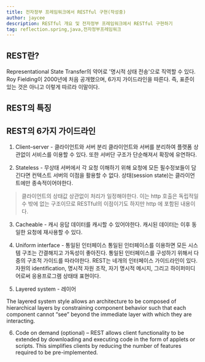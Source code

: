 ```yaml
---
title: 전자정부 프레임워크에서 RESTful 구현(작성중)
author: jaycee
description: RESTful 개요 및 전자정부 프레임워크에서 RESTful 구현하기
tag: reflection.spring,java,전자정부프레임워크
---
```


## REST란?
Representational State Transfer의 약어로 '명시적 상태 전송'으로 직역할 수 있다. Roy Fielding이 2000년에 처음 공개했으며, 6가지 가이드라인을 따른다. 즉, 표준이 있는 것은 아니고 이렇게 따르라 이말이다.

## REST의 특징

## REST의 6가지 가이드라인
1. Client–server - 클라이언트와 서버 분리
클라이언트와 서버를 분리하여 플랫폼 상관없이 서비스를 이용할 수 있다. 또한 서버단 구조가 단순해져서 확장에 유연하다.

2. Stateless - 무상태
서버에서 각 요청 이해하기 위해 요청에 모든 필수정보들이 담긴다면 컨텍스트 서버의 이점을 활용할 수 없다. 상태(session state)는 클라이언트에만 종속적이어야한다.
> 클라이언트의 상태값 상관없이 처리가 일정해야한다. 이는 http 호출은 독립적일 수 밖에 없는 구조이므로 RESTful의 이점이기도 하지만 http 에 포함된 내용이다.

3. Cacheable - 캐시
응답 데이터를 캐시할 수 있어야한다. 캐시된 데이터는 이후 동일한 요청에 재사용할 수 있다.

4. Uniform interface - 통일된 인터페이스
통일된 인터페이스를 이용하면 모든 시스템 구조는 간결해지고 가독성이 좋아진다. 통일된 인터페이스를 구성하기 위해서 다중의 구조적 가이드를 따라야한다. REST는 네개의 인터페이스 가이드라인이 있다. 자원의 identification, 명시적 자원 조작, 자기 명시적 메시지, 그리고 하이퍼미디어로써 응용프로그램 상태태 표현이다.

5. Layered system - 레이어

The layered system style allows an architecture to be composed of hierarchical layers by constraining component behavior such that each component cannot “see” beyond the immediate layer with which they are interacting.

6. Code on demand (optional) – REST allows client functionality to be extended by downloading and executing code in the form of applets or scripts. This simplifies clients by reducing the number of features required to be pre-implemented.

